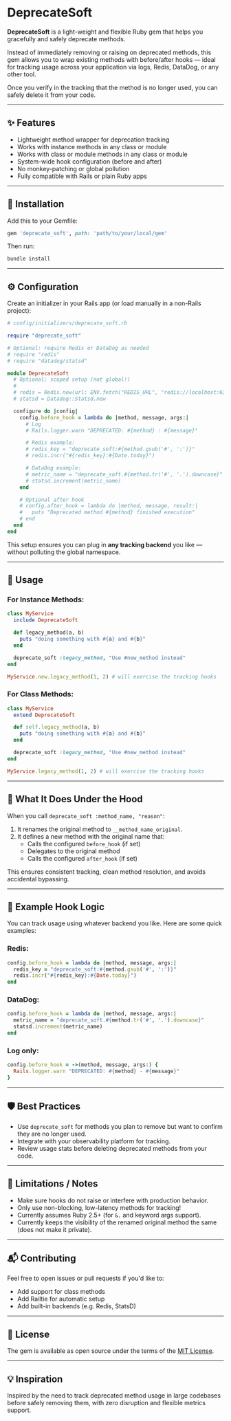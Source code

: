 
# DeprecateSoft

**DeprecateSoft** is a light-weight and flexible Ruby gem that helps you gracefully and safely deprecate methods. 

Instead of immediately removing or raising on deprecated methods, this gem allows you to wrap existing methods with before/after hooks — ideal for tracking usage across your application via logs, Redis, DataDog, or any other tool.

Once you verify in the tracking that the method is no longer used, you can safely delete it from your code.

---

## ✨ Features

- Lightweight method wrapper for deprecation tracking
- Works with instance methods in any class or module
- Works with class or module methods in any class or module
- System-wide hook configuration (before and after)
- No monkey-patching or global pollution
- Fully compatible with Rails or plain Ruby apps

---

## 🚀 Installation

Add this to your Gemfile:

```ruby
gem 'deprecate_soft', path: 'path/to/your/local/gem'
```

Then run:

```sh
bundle install
```

---

## ⚙️ Configuration

Create an initializer in your Rails app (or load manually in a non-Rails project):

```ruby
# config/initializers/deprecate_soft.rb

require "deprecate_soft"

# Optional: require Redis or DataDog as needed
# require "redis"
# require "datadog/statsd"

module DeprecateSoft
  # Optional: scoped setup (not global!)
  #
  # redis = Redis.new(url: ENV.fetch("REDIS_URL", "redis://localhost:6379/0"))
  # statsd = Datadog::Statsd.new

  configure do |config|
    config.before_hook = lambda do |method, message, args:|
      # Log
      # Rails.logger.warn "DEPRECATED: #{method} : #{message}"

      # Redis example:
      # redis_key = "deprecate_soft:#{method.gsub('#', ':')}"
      # redis.incr("#{redis_key}:#{Date.today}")

      # DataDog example:
      # metric_name = "deprecate_soft.#{method.tr('#', '.').downcase}"
      # statsd.increment(metric_name)
    end

    # Optional after hook
    # config.after_hook = lambda do |method, message, result:|
    #   puts "Deprecated method #{method} finished execution"
    # end
  end
end
```

This setup ensures you can plug in **any tracking backend** you like — without polluting the global namespace.

---

## 🧩 Usage


### For Instance Methods:

```ruby
class MyService
  include DeprecateSoft

  def legacy_method(a, b)
    puts "doing something with #{a} and #{b}"
  end

  deprecate_soft :legacy_method, "Use #new_method instead"
end

MyService.new.legacy_method(1, 2) # will exercise the tracking hooks
```

### For Class Methods:

```ruby
class MyService
  extend DeprecateSoft

  def self.legacy_method(a, b)
    puts "doing something with #{a} and #{b}"
  end

  deprecate_soft :legacy_method, "Use #new_method instead"
end

MyService.legacy_method(1, 2) # will exercise the tracking hooks

```

---

## 🔐 What It Does Under the Hood

When you call `deprecate_soft :method_name, "reason"`:

1. It renames the original method to `__method_name_original`.
2. It defines a new method with the original name that:
   - Calls the configured `before_hook` (if set)
   - Delegates to the original method
   - Calls the configured `after_hook` (if set)

This ensures consistent tracking, clean method resolution, and avoids accidental bypassing.

---

## 🧪 Example Hook Logic

You can track usage using whatever backend you like. Here are some quick examples:

### Redis:

```ruby
config.before_hook = lambda do |method, message, args:|
  redis_key = "deprecate_soft:#{method.gsub('#', ':')}"
  redis.incr("#{redis_key}:#{Date.today}")
end
```

### DataDog:

```ruby
config.before_hook = lambda do |method, message, args:|
  metric_name = "deprecate_soft.#{method.tr('#', '.').downcase}"
  statsd.increment(metric_name)
end
```

### Log only:

```ruby
config.before_hook = ->(method, message, args:) {
  Rails.logger.warn "DEPRECATED: #{method} - #{message}"
}
```

---

## 🛡 Best Practices

- Use `deprecate_soft` for methods you plan to remove but want to confirm they are no longer used.
- Integrate with your observability platform for tracking.
- Review usage stats before deleting deprecated methods from your code.

---

## 🧰 Limitations / Notes

- Make sure hooks do not raise or interfere with production behavior.
- Only use non-blocking, low-latency methods for tracking!
- Currently assumes Ruby 2.5+ (for `&.` and keyword args support).
- Currently keeps the visibility of the renamed original method the same (does not make it private).

---

## 📬 Contributing

Feel free to open issues or pull requests if you'd like to:

- Add support for class methods
- Add Railtie for automatic setup
- Add built-in backends (e.g. Redis, StatsD)

---

## 📜 License

The gem is available as open source under the terms of the [MIT License](https://opensource.org/licenses/MIT).

---

## 💡 Inspiration

Inspired by the need to track deprecated method usage in large codebases before safely removing them, with zero disruption and flexible metrics support.
